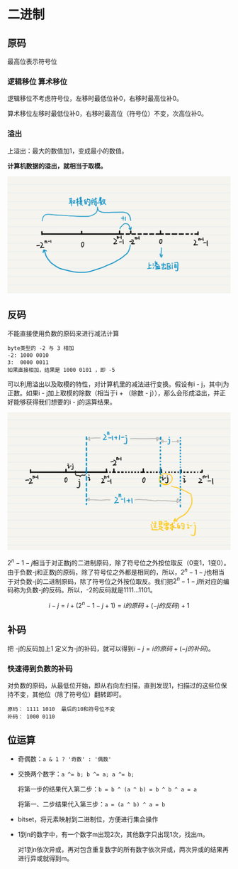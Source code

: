 # 二进制

## 原码

最高位表示符号位

### 逻辑移位 算术移位

逻辑移位不考虑符号位，左移时最低位补0，右移时最高位补0。

算术移位左移时最低位补0，右移时最高位（符号位）不变，次高位补0。

### 溢出

上溢出：最大的数值加1，变成最小的数值。

**计算机数据的溢出，就相当于取模。**

![img](er-jin-zhi.assets/57e275c509cb477588b8c19b63df0b71.jpg)

## 反码

不能直接使用负数的原码来进行减法计算

```text
byte类型的 -2 与 3 相加
-2: 1000 0010
3:  0000 0011
如果直接相加，结果是 1000 0101 ，即 -5
```

可以利用溢出以及取模的特性，对计算机里的减法进行变换。假设有i - j，其中j为正数。如果i - j加上取模的除数（相当于i + （除数 - j）），那么会形成溢出，并正好能够获得我们想要的i - j的运算结果。

![img](er-jin-zhi.assets/d3788c6ecac1f8d8eee9552c7452ca4f.jpg)

$2^n - 1 - j$相当于对正数j的二进制原码，除了符号位之外按位取反（0变1，1变0）。由于负数-j和正数j的原码，除了符号位之外都是相同的，所以，$2^n - 1 - j$也相当于对负数-j的二进制原码，除了符号位之外按位取反。我们把$2^n - 1 - j$所对应的编码称为负数-j的反码。所以，-2的反码就是1111…1101。

$$i-j=i+(2^n-1-j+1)=i的原码+(-j的反码)+1$$

## 补码

把 -j的反码加上1 定义为-j的补码，就可以得到$i-j=i的原码+(-j的补码)。$

### 快速得到负数的补码

对负数的原码，从最低位开始，即从右向左扫描，直到发现1，扫描过的这些位保持不变，其他位（除了符号位）翻转即可。

```text
原码： 1111 1010  最后的10和符号位不变
补码： 1000 0110
```

## 位运算

* 奇偶数：`a & 1 ? '奇数' : '偶数'`
* 交换两个数字：`a ^= b; b ^= a; a ^= b;`

  将第一步的结果代入第二步：`b = b ^ (a ^ b) = b ^ b ^ a = a`

  将第一、二步结果代入第三步：`a = (a ^ b) ^ a = b`

* bitset，将元素映射到二进制位，方便进行集合操作
* 1到n的数字中，有一个数字m出现2次，其他数字只出现1次，找出m。

  对1到n依次异或，再对包含重复数字的所有数字依次异或，两次异或的结果再进行异或就得到m。

